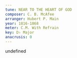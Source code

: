 ```yaml
---
tune: NEAR TO THE HEART OF GOD
composer: C. B. McAfee
arranger: Hubert P. Main
year: 1816-1868
meter: C.M. With Refrain
key: D♭ Major
anacrusis: 0
---
```

undefined